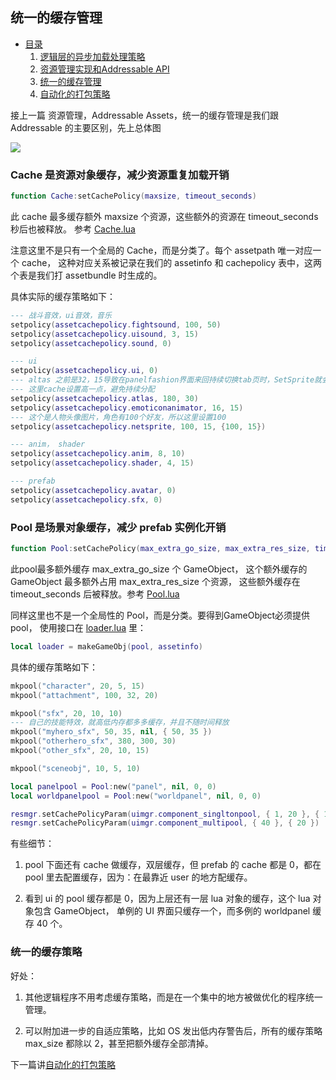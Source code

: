 ## 统一的缓存管理

* [目录](/index.md)
    1. [逻辑层的异步加载处理策略](/usage.md)
    2. [资源管理实现和Addressable API](/impl.md)
    3. [统一的缓存管理](/pool.md)
    4. [自动化的打包策略](/pack.md)
    

接上一篇 资源管理，Addressable Assets，统一的缓存管理是我们跟 Addressable 的主要区别，先上总体图

![](/arch.jpg)


### Cache 是资源对象缓存，减少资源重复加载开销 

```lua
function Cache:setCachePolicy(maxsize, timeout_seconds)
```

此 cache 最多缓存额外 maxsize 个资源，这些额外的资源在 timeout_seconds 秒后也被释放。
参考 [Cache.lua](https://github.com/stallboy/unityres/blob/master/res/Cache.lua)  

注意这里不是只有一个全局的 Cache，而是分类了。每个 assetpath 唯一对应一个 cache，
这种对应关系被记录在我们的 assetinfo 和 cachepolicy 表中，这两个表是我们打 assetbundle 时生成的。

具体实际的缓存策略如下：

```lua
--- 战斗音效，ui音效，音乐
setpolicy(assetcachepolicy.fightsound, 100, 50)
setpolicy(assetcachepolicy.uisound, 3, 15)
setpolicy(assetcachepolicy.sound, 0)

--- ui
setpolicy(assetcachepolicy.ui, 0)
--- altas 之前是32，15导致在panelfashion界面来回持续切换tab页时，SetSprite就会重新加载sprite，unity c++就持续分配内存，GetTotalAllocatedMemoryLong持续提高
--- 这里cache设置高一点，避免持续分配
setpolicy(assetcachepolicy.atlas, 180, 30)
setpolicy(assetcachepolicy.emoticonanimator, 16, 15)
--- 这个是人物头像图片，角色有100个好友，所以这里设置100
setpolicy(assetcachepolicy.netsprite, 100, 15, {100, 15})

--- anim， shader
setpolicy(assetcachepolicy.anim, 8, 10)
setpolicy(assetcachepolicy.shader, 4, 15)

--- prefab
setpolicy(assetcachepolicy.avatar, 0)
setpolicy(assetcachepolicy.sfx, 0)
```

### Pool 是场景对象缓存，减少 prefab 实例化开销

```lua
function Pool:setCachePolicy(max_extra_go_size, max_extra_res_size, timeout_seconds)
```

此pool最多额外缓存 max_extra_go_size 个 GameObject，
这个额外缓存的 GameObject 最多额外占用 max_extra_res_size 个资源，
这些额外缓存在 timeout_seconds 后被释放。参考 [Pool.lua](https://github.com/stallboy/unityres/blob/master/res/Pool.lua)  

同样这里也不是一个全局性的 Pool，而是分类。要得到GameObject必须提供pool，
使用接口在 [loader.lua](https://github.com/stallboy/unityres/blob/master/res/loader.lua) 里：

```lua
local loader = makeGameObj(pool, assetinfo)
```

具体的缓存策略如下：

```lua
mkpool("character", 20, 5, 15)
mkpool("attachment", 100, 32, 20)

mkpool("sfx", 20, 10, 10)
--- 自己的技能特效，就高低内存都多多缓存，并且不随时间释放
mkpool("myhero_sfx", 50, 35, nil, { 50, 35 })
mkpool("otherhero_sfx", 380, 300, 30)
mkpool("other_sfx", 20, 10, 15)

mkpool("sceneobj", 10, 5, 10)
```

```lua
local panelpool = Pool:new("panel", nil, 0, 0)
local worldpanelpool = Pool:new("worldpanel", nil, 0, 0)
```

```lua
resmgr.setCachePolicyParam(uimgr.component_singltonpool, { 1, 20 }, { 1, 3 })
resmgr.setCachePolicyParam(uimgr.component_multipool, { 40 }, { 20 })
```

有些细节：

1. pool 下面还有 cache 做缓存，双层缓存，但 prefab 的 cache 都是 0，都在 pool 里去配置缓存，因为：在最靠近 user 的地方配缓存。

2. 看到 ui 的 pool 缓存都是 0，因为上层还有一层 lua 对象的缓存，这个 lua 对象包含 GameObject，
单例的 UI 界面只缓存一个，而多例的 worldpanel 缓存 40 个。

### 统一的缓存策略

好处：

1. 其他逻辑程序不用考虑缓存策略，而是在一个集中的地方被做优化的程序统一管理。

2. 可以附加进一步的自适应策略，比如 OS 发出低内存警告后，所有的缓存策略 max_size 都除以 2，甚至把额外缓存全部清掉。

下一篇讲[自动化的打包策略](/pack.md)